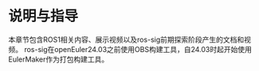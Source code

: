 # 说明与指导
本章节包含ROS1相关内容、展示视频以及ros-sig前期探索阶段产生的文档和视频。
ros-sig在openEuler24.03之前使用OBS构建工具，自24.03时起开始使用EulerMaker作为打包构建工具。

